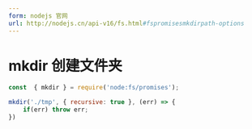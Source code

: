 ```yaml
---
form: nodejs 官网
url: http://nodejs.cn/api-v16/fs.html#fspromisesmkdirpath-options
---
```


# mkdir 创建文件夹

```js
const  { mkdir } = require('node:fs/promises');

mkdir('./tmp', { recursive: true }, (err) => {
	if(err) throw err;
})
```